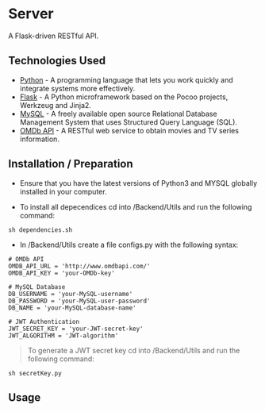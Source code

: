 # Server

A Flask-driven RESTful API.

## Technologies Used

- [Python](https://www.python.org) - A programming language that lets you work quickly and integrate systems more effectively.
- [Flask](https://flask.palletsprojects.com/en/1.1.x/) - A Python microframework based on the Pocoo projects, Werkzeug and Jinja2.
- [MySQL](https://www.mysql.com) - A freely available open source Relational Database Management System that uses Structured Query Language (SQL).
- [OMDb API](http://www.omdbapi.com) - A RESTful web service to obtain movies and TV series information.

## Installation / Preparation

- Ensure that you have the latest versions of Python3 and MYSQL globally installed in your computer.

- To install all depecendices cd into /Backend/Utils and run the following command:
```
sh dependencies.sh
```
- In /Backend/Utils create a file configs.py with the following syntax:
```
# OMDb API
OMDB_API_URL = 'http://www.omdbapi.com/'
OMDB_API_KEY = 'your-OMDb-key'

# MySQL Database
DB_USERNAME = 'your-MySQL-username' 
DB_PASSWORD = 'your-MySQL-user-password'
DB_NAME = 'your-MySQL-database-name'

# JWT Authentication
JWT_SECRET_KEY = 'your-JWT-secret-key'
JWT_ALGORITHM = 'JWT-algorithm'
```
> To generate a JWT secret key cd into /Backend/Utils and run the following command:
  ```
  sh secretKey.py
  ```

## Usage
